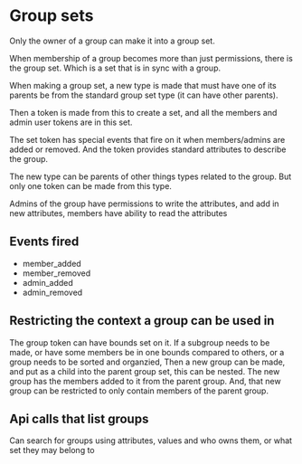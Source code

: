 # Group sets

Only the owner of a group can make it into a group set.

When membership of a group becomes more than just permissions, there is the group set. Which is a set that is in sync with a group.

When making a group set, a new type is made that must have one of its parents be from the standard group set type (it can have other parents).

Then a token is made from this to create a set, and all the members and admin user tokens are in this set.

The set token has special events that fire on it when members/admins are added or removed. And the token provides standard attributes to describe the group.

The new type can be parents of other things types related to the group. But only one token can be made from this type.

Admins of the group have permissions to write the attributes, and add in new attributes, members have ability to read the attributes

## Events fired

* member_added
* member_removed
* admin_added
* admin_removed


## Restricting the context a group can be used in

The group token can have bounds set on it.
If a subgroup needs to be made, or have some members be in one bounds compared to others, or a group needs to be sorted and organzied,
Then a new group can be made, and put as a child into the parent group set, this can be nested. 
The new group has the members added to it from the parent group.
And, that new group can be restricted to only contain members of the parent group.


## Api calls that list groups

Can search for groups using attributes, values and who owns them, or what set they may belong to